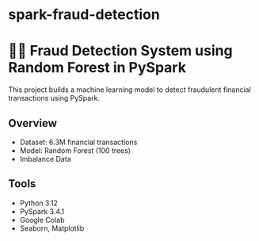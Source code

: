 # spark-fraud-detection
# 🕵️‍♀️ Fraud Detection System using Random Forest in PySpark
This project builds a machine learning model to detect fraudulent financial transactions using PySpark.

##  Overview
- Dataset: 6.3M financial transactions
- Model: Random Forest (100 trees)
- Imbalance Data

##  Tools
- Python 3.12
- PySpark 3.4.1
- Google Colab
- Seaborn, Matplotlib
